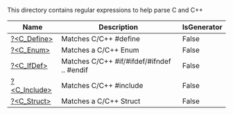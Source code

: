This directory contains regular expressions to help parse C and C++


|Name                             |Description                               |IsGenerator|
|---------------------------------|------------------------------------------|-----------|
|[?<C_Define>](Define.regex.txt)  |Matches C/C++ #define                     |False      |
|[?<C_Enum>](Enum.regex.txt)      |Matches a C/C++ Enum                      |False      |
|[?<C_IfDef>](IfDef.regex.txt)    |Matches C/C++ #if/#ifdef/#ifndef .. #endif|False      |
|[?<C_Include>](Include.regex.txt)|Matches C/C++ #include                    |False      |
|[?<C_Struct>](Struct.regex.txt)  |Matches a C/C++ Struct                    |False      |



